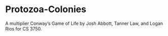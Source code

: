 # Protozoa-Colonies
A multiplier Conway’s Game of Life by Josh Abbott, Tanner Law, and Logan Rios for CS 3750.
